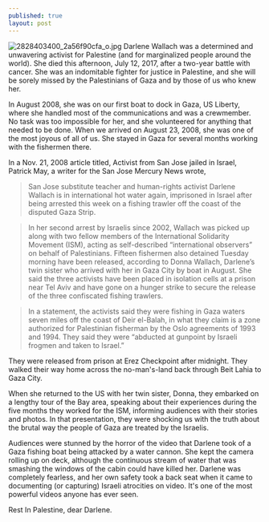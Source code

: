 ```yaml
---
published: true
layout: post
---
```



![2828403400_2a56f90cfa_o.jpg]({{site.baseurl}}/images/2828403400_2a56f90cfa_o.jpg)
Darlene Wallach was a determined and unwavering activist for Palestine (and for marginalized people around the world). She died this afternoon, July 12, 2017, after a two-year battle with cancer. She was an indomitable fighter for justice in Palestine, and she will be sorely missed by the Palestinians of Gaza and by those of us who knew her.


In August 2008, she was on our first boat to dock in Gaza, US Liberty, where she handled most of the communications and was a crewmember. No task was too impossible for her, and she volunteered for anything that needed to be done. When we arrived on August 23, 2008, she was one of the most joyous of all of us. She stayed in Gaza for several months working with the fishermen there.


In a Nov. 21, 2008 article titled, Activist from San Jose jailed in Israel, Patrick May, a writer for the San Jose Mercury News wrote,


> San Jose substitute teacher and human-rights activist Darlene Wallach is in international hot water again, imprisoned in Israel after being arrested this week on a fishing trawler off the coast of the disputed Gaza Strip.

> In her second arrest by Israelis since 2002, Wallach was picked up along with two fellow members of the International Solidarity Movement (ISM), acting as self-described “international observers” on behalf of Palestinians. Fifteen fishermen also detained Tuesday morning have been released, according to Donna Wallach, Darlene’s twin sister who arrived with her in Gaza City by boat in August. She said the three activists have been placed in isolation cells at a prison near Tel Aviv and have gone on a hunger strike to secure the release of the three confiscated fishing trawlers.

> In a statement, the activists said they were fishing in Gaza waters seven miles off the coast of Deir el-Balah, in what they claim is a zone authorized for Palestinian fisherman by the Oslo agreements of 1993 and 1994. They said they were “abducted at gunpoint by Israeli frogmen and taken to Israel.”

They were released from prison at Erez Checkpoint after midnight. They walked their way home across the no-man's-land back through Beit Lahia to Gaza City.


When she returned to the US with her twin sister, Donna, they embarked on a lengthy tour of the Bay area, speaking about their experiences during the five months they worked for the ISM, informing audiences with their stories and photos. In that presentation, they were shocking us with the truth about the brutal way the people of Gaza are treated by the Israelis.

Audiences were stunned by the horror of the video that Darlene took of a Gaza fishing boat being attacked by a water cannon. She kept the camera rolling up on deck, although the continuous  stream of water that was smashing the windows of the cabin could have killed her. Darlene was completely fearless, and her own safety took a back seat when it came to documenting (or capturing) Israeli atrocities on video. It's one of the most powerful videos anyone has ever seen.


Rest In Palestine, dear Darlene. 

